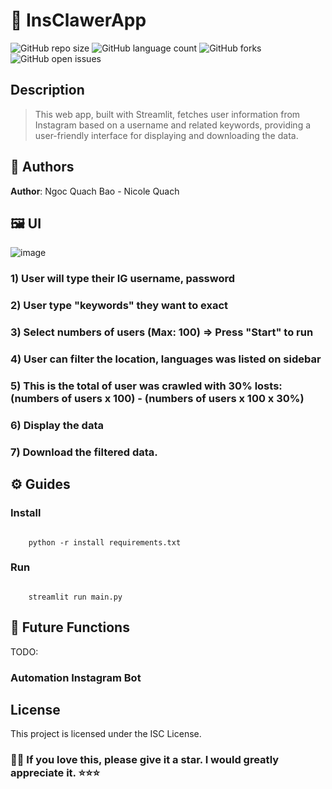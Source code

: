 # 📒 InsClawerApp
![GitHub repo size](https://img.shields.io/github/repo-size/CodingLinhTinh/InsClawerApp?style=for-the-badge)
![GitHub language count](https://img.shields.io/github/languages/count/CodingLinhTinh/InsClawerApp?style=for-the-badge)
![GitHub forks](https://img.shields.io/github/forks/CodingLinhTinh/InsClawerApp?style=for-the-badge)
![GitHub open issues](https://img.shields.io/github/issues/CodingLinhTinh/InsClawerApp?style=for-the-badge)

## Description
> This web app, built with Streamlit, fetches user information from Instagram based on a username and related keywords, providing a user-friendly interface for displaying and downloading the data.


## 🧐 Authors
**Author**: Ngoc Quach Bao - Nicole Quach


## 🖼️ UI
![image](https://github.com/CodingLinhTinh/InsClawerApp/assets/92833984/8211a366-06d1-4aa8-999a-5c1d8bc10466)


### 1) User will type their IG username, password
### 2) User type "keywords" they want to exact
### 3) Select numbers of users (Max: 100) => Press "Start" to run
### 4) User can filter the location, languages was listed on sidebar
### 5) This is the total of user was crawled with 30% losts: (numbers of users x 100) - (numbers of users x 100 x 30%)
### 6) Display the data
### 7) Download the filtered data.

## ⚙️ Guides
### Install

<code>
    python -r install requirements.txt
</code>

### Run

<code>
    streamlit run main.py
</code>
  
## 🥲 Future Functions
TODO: 
### Automation Instagram Bot

## License
This project is licensed under the ISC License.

### 🌸🌸 If you love this, please give it a star. I would greatly appreciate it. ⭐⭐⭐
